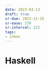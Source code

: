 ```yaml
---
date: 2023-03-13
draft: true
sr-due: 2023-12-25
sr-ease: 270
sr-interval: 222
tags:
- inbox
---
```


# Haskell